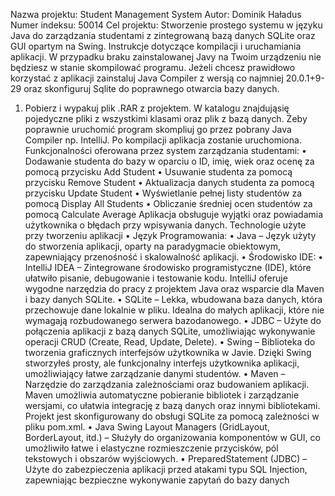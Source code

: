 Nazwa projektu: Student Management System
Autor: Dominik Haładus
Numer indeksu: 50014
Cel projektu: Stworzenie prostego systemu w języku Java do zarządzania studentami z 
zintegrowaną bazą danych SQLite oraz GUI opartym na Swing.
Instrukcje dotyczące kompilacji i uruchamiania aplikacji.
W przypadku braku zainstalowanej Javy na Twoim urządzeniu nie będziesz w stanie 
skompilować programu.
Jeżeli chcesz prawidłowo korzystać z aplikacji zainstaluj Java Compiler z wersją co 
najmniej 20.0.1+9-29 oraz skonfiguruj Sqlite do poprawnego otwarcia bazy danych.
1. Pobierz i wypakuj plik .RAR z projektem. W katalogu znajdująsię pojedyczne pliki z 
wszystkimi klasami oraz plik z bazą danych. Żeby poprawnie uruchomić program skompliuj 
go przez pobrany Java Compiler np. IntelliJ. Po kompilacji aplikacja zostanie uruchomiona.
Funkcjonalności oferowana przez system zarządzania studentami:
• Dodawanie studenta do bazy w oparciu o ID, imię, wiek oraz ocenę za pomocą
przycisku Add Student
• Usuwanie studenta za pomocą przycisku Remove Student
• Aktualizacja danych studenta za pomocą przycisku Update Student
• Wyświetlanie pełnej listy studentów za pomocą Display All Students
• Obliczanie średniej ocen studentów za pomocą Calculate Average
Aplikacja obsługuje wyjątki oraz powiadamia użytkownika o błędach przy wpisywania 
danych.
Technologie użyte przy tworzeniu aplikacji
• Język Programowania:
• Java – Język użyty do stworzenia aplikacji, oparty na paradygmacie obiektowym, 
zapewniający przenośność i skalowalność aplikacji.
• Środowisko IDE:
• IntelliJ IDEA – Zintegrowane środowisko programistyczne (IDE), które ułatwiło 
pisanie, debugowanie i testowanie kodu. IntelliJ oferuje wygodne narzędzia do 
pracy z projektem Java oraz wsparcie dla Maven i bazy danych SQLite.
• SQLite – Lekka, wbudowana baza danych, która przechowuje dane lokalnie w pliku. 
Idealna do małych aplikacji, które nie wymagają rozbudowanego serwera 
bazodanowego.
• JDBC – Użyte do połączenia aplikacji z bazą danych SQLite, umożliwiając 
wykonywanie operacji CRUD (Create, Read, Update, Delete).
• Swing – Biblioteka do tworzenia graficznych interfejsów użytkownika w Javie. Dzięki 
Swing stworzyłeś prosty, ale funkcjonalny interfejs użytkownika aplikacji, 
umożliwiający łatwe zarządzanie danymi studentów.
• Maven – Narzędzie do zarządzania zależnościami oraz budowaniem aplikacji. 
Maven umożliwia automatyczne pobieranie bibliotek i zarządzanie wersjami, co 
ułatwia integrację z bazą danych oraz innymi bibliotekami. Projekt jest 
skonfigurowany do obsługi SQLite za pomocą zależności w pliku pom.xml.
• Java Swing Layout Managers (GridLayout, BorderLayout, itd.) – Służyły do 
organizowania komponentów w GUI, co umożliwiło łatwe i elastyczne 
rozmieszczenie przycisków, pól tekstowych i obszarów wyjściowych.
• PreparedStatement (JDBC) – Użyte do zabezpieczenia aplikacji przed atakami typu 
SQL Injection, zapewniając bezpieczne wykonywanie zapytań do bazy danych
